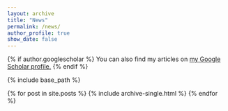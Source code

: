 ```yaml
---
layout: archive
title: "News"
permalink: /news/
author_profile: true
show_date: false
---
```


{% if author.googlescholar %}
  You can also find my articles on <u><a href="{{author.googlescholar}}">my Google Scholar profile</a>.</u>
{% endif %}

{% include base_path %}

{% for post in site.posts %}
  {% include archive-single.html %}
{% endfor %}
